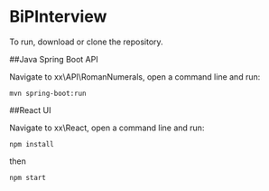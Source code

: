 # BiPInterview

To run, download or clone the repository.

##Java Spring Boot API
    
   Navigate to xx\API\RomanNumerals, open a command line and run:
   
    mvn spring-boot:run
  
##React UI

   Navigate to xx\React, open a command line and run: 
    
    npm install
    
   then 
    
    npm start
